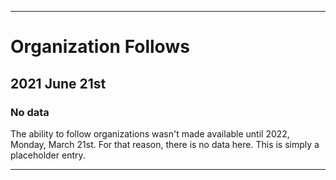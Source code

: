 
***

# Organization Follows

## 2021 June 21st

### No data

The ability to follow organizations wasn't made available until 2022, Monday, March 21st. For that reason, there is no data here. This is simply a placeholder entry.

***

